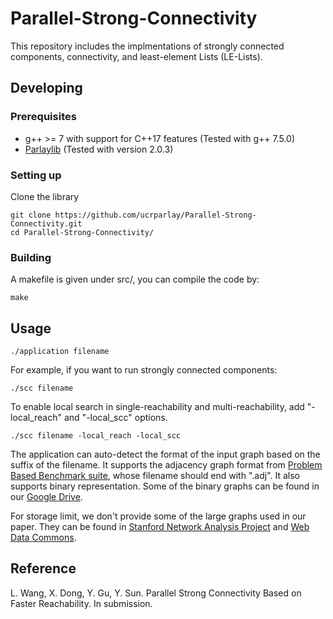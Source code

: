 Parallel-Strong-Connectivity 
====================== 

This repository includes the implmentations of strongly connected components, connectivity, and least-element Lists (LE-Lists). 

## Developing 

### Prerequisites 
* g++ &gt;= 7 with support for C++17 features (Tested with g++ 7.5.0) 
* [Parlaylib](https://github.com/cmuparlay/parlaylib/tree/281cc092be61629d3c944e0facb3b1869160564c) (Tested with version 2.0.3) 

### Setting up 
Clone the library 
```shell
git clone https://github.com/ucrparlay/Parallel-Strong-Connectivity.git 
cd Parallel-Strong-Connectivity/ 
```

### Building
A makefile is given under src/, you can compile the code by: 
```shell
make 
```

## Usage
```shell
./application filename 
```
For example, if you want to run strongly connected components: 
```shell
./scc filename 
```
To enable local search in single-reachability and multi-reachability, add "-local\_reach" and "-local\_scc" options.

```shell
./scc filename -local_reach -local_scc 
```


The application can auto-detect the format of the input graph based on the suffix of the filename. It supports the adjacency graph format from [Problem Based Benchmark suite](http://www.cs.cmu.edu/~pbbs/benchmarks/graphIO.html), whose filename should end with ".adj". It also supports binary representation. Some of the binary graphs can be found in our [Google Drive](https://drive.google.com/drive/u/3/folders/1ZuhfaLmdL-EyOiWYqZGD1rOy_oSFRWe4). 

For storage limit, we don't provide some of the large graphs used in our paper. They can be found in [Stanford Network Analysis Project](http://snap.stanford.edu/) and [Web Data Commons](http://webdatacommons.org/hyperlinkgraph/). 

## Reference 
L. Wang, X. Dong, Y. Gu, Y. Sun. Parallel Strong Connectivity Based on Faster Reachability. In submission. 
